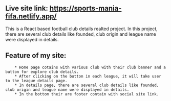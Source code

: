 ## Live site link: https://sports-mania-fifa.netlify.app/

This is a  React based football club details realted project. In this project, there are several club details like founded, club origin and league name were displayed in details.

## Feature of my site: 
  
        * Home page cotains with various club with their club banner and a button for explore club details. 
        * After clicking on the button in each league, it will take user to the league details page. 
        * In details page, there are several club details like founded, club origin and league name were displayed in details. 
        * In the bottom their are footer contain with social site link.  
